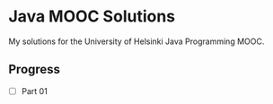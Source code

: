 # Java MOOC Solutions
My solutions for the University of Helsinki Java Programming MOOC.

## Progress
- [ ] Part 01
